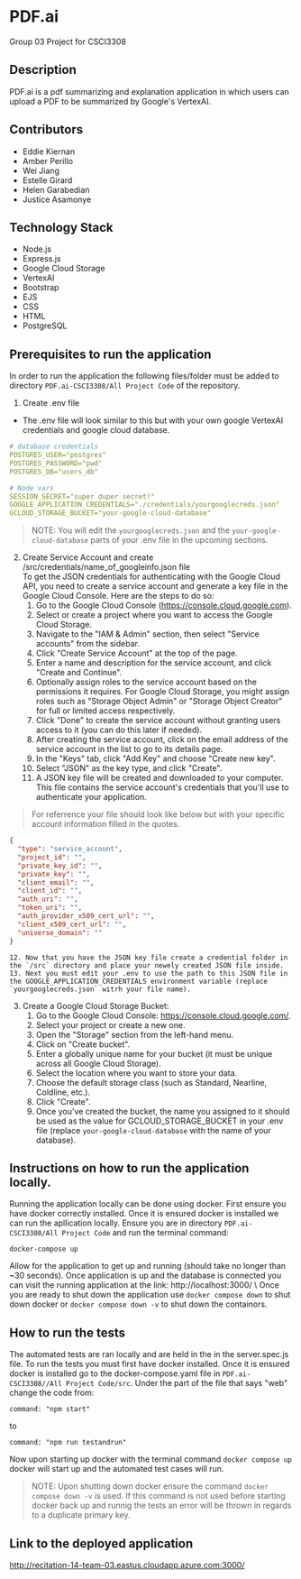 # PDF.ai
Group 03 Project for CSCI3308

## Description
PDF.ai is a pdf summarizing and explanation application in which users can upload a PDF to be summarized by Google's VertexAI. 
## Contributors
* Eddie Kiernan
* Amber Perillo
* Wei Jiang
* Estelle Girard 
* Helen Garabedian 
* Justice Asamonye
## Technology Stack
* Node.js
* Express.js
* Google Cloud Storage
* VertexAI
* Bootstrap
* EJS
* CSS
* HTML 
* PostgreSQL
## Prerequisites to run the application
In order to run the application the following files/folder must be added to directory `PDF.ai-CSCI3308/All Project Code` of the repository.
1. Create .env file
* The .env file will look similar to this but with your own google VertexAI credentials and google cloud database.
```YAML /.env
# database credentials
POSTGRES_USER="postgres"
POSTGRES_PASSWORD="pwd"
POSTGRES_DB="users_db"

# Node vars
SESSION_SECRET="super duper secret!"
GOOGLE_APPLICATION_CREDENTIALS="./credentials/yourgooglecreds.json"
GCLOUD_STORAGE_BUCKET="your-google-cloud-database"
```
> NOTE: You will edit the `yourgooglecreds.json` and the `your-google-cloud-database` parts of your .env file in the upcoming sections. 
2. Create Service Account and create /src/credentials/name_of_googleinfo.json file \
To get the JSON credentials for authenticating with the Google Cloud API, you need to create a service account and generate a key file in the Google Cloud Console. Here are the steps to do so:
    1. Go to the Google Cloud Console (https://console.cloud.google.com).
    2. Select or create a project where you want to access the Google Cloud Storage.
    3. Navigate to the "IAM & Admin" section, then select "Service accounts" from the sidebar.
    4. Click "Create Service Account" at the top of the page.
    5. Enter a name and description for the service account, and click "Create and Continue".
    6. Optionally assign roles to the service account based on the permissions it requires. For Google Cloud Storage, you might assign roles such as "Storage Object Admin" or "Storage Object Creator" for full or limited access respectively.
    7. Click "Done" to create the service account without granting users access to it (you can do this later if needed).
    8. After creating the service account, click on the email address of the service account in the list to go to its details page.
    9. In the "Keys" tab, click "Add Key" and choose "Create new key".
    10. Select "JSON" as the key type, and click "Create".
    11. A JSON key file will be created and downloaded to your computer. This file contains the service account's credentials that you'll use to authenticate your application.
> For referrence your file should look like below but with your specific account information filled in the quotes.
```json
{
  "type": "service_account",
  "project_id": "",
  "private_key_id": "",
  "private_key": "",
  "client_email": "",
  "client_id": "",
  "auth_uri": "",
  "token_uri": "",
  "auth_provider_x509_cert_url": "",
  "client_x509_cert_url": "",
  "universe_domain": ""
}
```
    12. Now that you have the JSON key file create a credential folder in the `/src` directory and place your newely created JSON file inside.
    13. Next you must edit your .env to use the path to this JSON file in the GOOGLE_APPLICATION_CREDENTIALS environment variable (replace `yourgooglecreds.json` witrh your file name).

3. Create a Google Cloud Storage Bucket:
    1. Go to the Google Cloud Console: https://console.cloud.google.com/.
    2. Select your project or create a new one.
    3.  Open the "Storage" section from the left-hand menu.
    4. Click on "Create bucket".
    5. Enter a globally unique name for your bucket (it must be unique across all Google Cloud Storage).
    6. Select the location where you want to store your data.
    7. Choose the default storage class (such as Standard, Nearline, Coldline, etc.).
    8. Click "Create".
    9. Once you've created the bucket, the name you assigned to it should be used as the value for GCLOUD_STORAGE_BUCKET in your .env file (replace `your-google-cloud-database` with the name of your database).
## Instructions on how to run the application locally.
Running the application locally can be done using docker. First ensure you have docker correctly installed. Once it is ensured docker is installed we can run the apllication locally. Ensure you are in directory `PDF.ai-CSCI3308/All Project Code` and run the terminal command:
```
docker-compose up
```
Allow for the application to get up and running (should take no longer than ~30 seconds). Once application is up and the database is connected you can visit the running application at the link: http://localhost:3000/ \ 
Once you are ready to shut down the application use `docker compose down` to shut down docker or `docker compose down -v` to shut down the containors.

## How to run the tests
The automated tests are ran locally and are held in the in the server.spec.js file. 
To run the tests you must first have docker installed. Once it is ensured docker is installed go to the docker-compose.yaml file in `PDF.ai-CSCI3308//All Project Code/src`. Under the part of the file that says "web" change the code from: 
```
command: "npm start" 
```
to 
```
command: "npm run testandrun"
```
Now upon starting up docker with the terminal command `docker compose up` docker will start up and the automated test cases will run. 
>NOTE: Upon shutting down docker ensure the command `docker compose down -v` is used. If this command is not used before starting docker back up and runnig the tests an error will be thrown in regards to a duplicate primary key.
## Link to the deployed application
http://recitation-14-team-03.eastus.cloudapp.azure.com:3000/